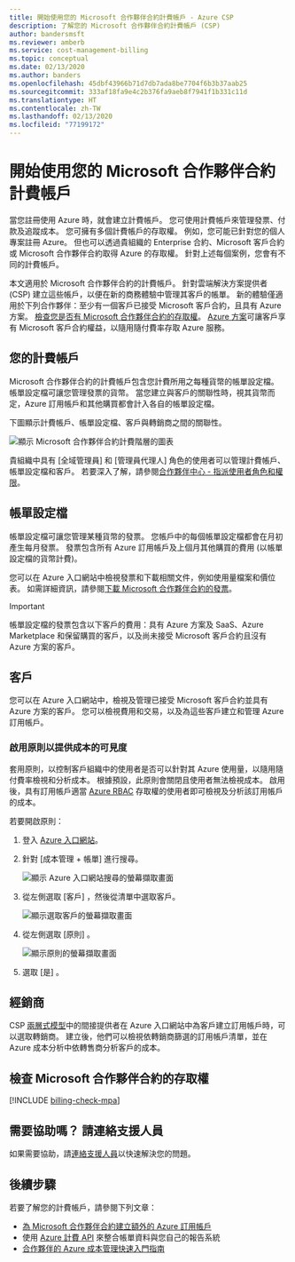 ```yaml
---
title: 開始使用您的 Microsoft 合作夥伴合約計費帳戶 - Azure CSP
description: 了解您的 Microsoft 合作夥伴合約計費帳戶 (CSP)
author: bandersmsft
ms.reviewer: amberb
ms.service: cost-management-billing
ms.topic: conceptual
ms.date: 02/13/2020
ms.author: banders
ms.openlocfilehash: 45dbf43966b71d7db7ada8be7704f6b3b37aab25
ms.sourcegitcommit: 333af18fa9e4c2b376fa9aeb8f7941f1b331c11d
ms.translationtype: HT
ms.contentlocale: zh-TW
ms.lasthandoff: 02/13/2020
ms.locfileid: "77199172"
---
```

# <a name="get-started-with-your-microsoft-partner-agreement-billing-account"></a>開始使用您的 Microsoft 合作夥伴合約計費帳戶

當您註冊使用 Azure 時，就會建立計費帳戶。 您可使用計費帳戶來管理發票、付款及追蹤成本。 您可擁有多個計費帳戶的存取權。 例如，您可能已針對您的個人專案註冊 Azure。 但也可以透過貴組織的 Enterprise 合約、Microsoft 客戶合約或 Microsoft 合作夥伴合約取得 Azure 的存取權。 針對上述每個案例，您會有不同的計費帳戶。

本文適用於 Microsoft 合作夥伴合約的計費帳戶。 針對雲端解決方案提供者 (CSP) 建立這些帳戶，以便在新的商務體驗中管理其客戶的帳單。 新的體驗僅適用於下列合作夥伴：至少有一個客戶已接受 Microsoft 客戶合約，且具有 Azure 方案。 [檢查您是否有 Microsoft 合作夥伴合約的存取權](#check-access-to-a-microsoft-partner-agreement)。 [Azure 方案](https://azure.microsoft.com/pricing/purchase-options/microsoft-customer-agreement/)可讓客戶享有 Microsoft 客戶合約權益，以隨用隨付費率存取 Azure 服務。

## <a name="your-billing-account"></a>您的計費帳戶

Microsoft 合作夥伴合約的計費帳戶包含您計費所用之每種貨幣的帳單設定檔。 帳單設定檔可讓您管理發票的貨幣。 當您建立與客戶的關聯性時，視其貨幣而定，Azure 訂用帳戶和其他購買都會計入各自的帳單設定檔。

下圖顯示計費帳戶、帳單設定檔、客戶與轉銷商之間的關聯性。

![顯示 Microsoft 合作夥伴合約計費階層的圖表](./media/mpa-overview/mpa-hierarchy.svg)

貴組織中具有 [全域管理員]  和 [管理員代理人]  角色的使用者可以管理計費帳戶、帳單設定檔和客戶。 若要深入了解，請參閱[合作夥伴中心 - 指派使用者角色和權限](https://docs.microsoft.com/partner-center/permissions-overview)。

## <a name="billing-profiles"></a>帳單設定檔

帳單設定檔可讓您管理某種貨幣的發票。 您帳戶中的每個帳單設定檔都會在月初產生每月發票。 發票包含所有 Azure 訂用帳戶及上個月其他購買的費用 (以帳單設定檔的貨幣計費)。

您可以在 Azure 入口網站中檢視發票和下載相關文件，例如使用量檔案和價位表。 如需詳細資訊，請參閱[下載 Microsoft 合作夥伴合約的發票](download-azure-invoice.md)。

> [!IMPORTANT]
>
> 帳單設定檔的發票包含以下客戶的費用：具有 Azure 方案及 SaaS、Azure Marketplace 和保留購買的客戶，以及尚未接受 Microsoft 客戶合約且沒有 Azure 方案的客戶。

## <a name="customers"></a>客戶

您可以在 Azure 入口網站中，檢視及管理已接受 Microsoft 客戶合約並具有 Azure 方案的客戶。 您可以檢視費用和交易，以及為這些客戶建立和管理 Azure 訂用帳戶。

### <a name="enable-policy-to-give-visibility-into-cost"></a>啟用原則以提供成本的可見度

套用原則，以控制客戶組織中的使用者是否可以針對其 Azure 使用量，以隨用隨付費率檢視和分析成本。 根據預設，此原則會關閉且使用者無法檢視成本。 啟用後，具有訂用帳戶適當 [Azure RBAC](https://docs.microsoft.com/azure/role-based-access-control/overview) 存取權的使用者即可檢視及分析該訂用帳戶的成本。

若要開啟原則：

1. 登入 [Azure 入口網站](https://portal.azure.com)。

1. 針對 [成本管理 + 帳單]  進行搜尋。

   ![顯示 Azure 入口網站搜尋的螢幕擷取畫面](./media/mpa-overview/search-cmb.png)

1. 從左側選取 [客戶]  ，然後從清單中選取客戶。

   ![顯示選取客戶的螢幕擷取畫面](./media/mpa-overview/mpa-customers.png)

1. 從左側選取 [原則]  。

   ![顯示原則的螢幕擷取畫面](./media/mpa-overview/mpa-change-policy.png)

1. 選取 [是]  。

## <a name="resellers"></a>經銷商

CSP [兩層式模型](https://docs.microsoft.com/partner-center)中的間接提供者在 Azure 入口網站中為客戶建立訂用帳戶時，可以選取轉銷商。 建立後，他們可以檢視依轉銷商篩選的訂用帳戶清單，並在 Azure 成本分析中依轉售商分析客戶的成本。

## <a name="check-access-to-a-microsoft-partner-agreement"></a>檢查 Microsoft 合作夥伴合約的存取權
[!INCLUDE [billing-check-mpa](../../../includes/billing-check-mpa.md)]

## <a name="need-help-contact-support"></a>需要協助嗎？ 請連絡支援人員

如果需要協助，請[連絡支援人員](https://portal.azure.com/?#blade/Microsoft_Azure_Support/HelpAndSupportBlade)以快速解決您的問題。

## <a name="next-steps"></a>後續步驟

若要了解您的計費帳戶，請參閱下列文章：

- [為 Microsoft 合作夥伴合約建立額外的 Azure 訂用帳戶](../manage/create-subscription.md)
- 使用 [Azure 計費 API](https://docs.microsoft.com/rest/api/billing/) 來整合帳單資料與您自己的報告系統
- [合作夥伴的 Azure 成本管理快速入門指南](https://go.microsoft.com/fwlink/?linkid=2106482)

